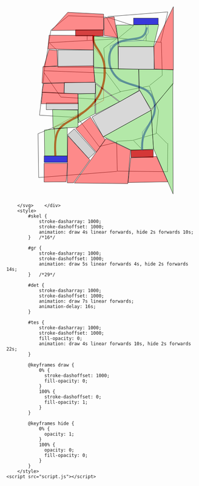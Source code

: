 <!DOCTYPE html>
<html lang="en">
<head>
    <meta charset="UTF-8">
    <meta name="viewport" content="width=device-width, initial-scale=1.0">
    <title>Городской навигатор</title>
    <!-- <link rel="stylesheet" href="styles.css"> -->
</head>
<body>
    <div class="map">
        <!-- <img class="icon" src="map.svg" alt="dots icon"> -->
        <svg id="svg2"  width="700" height="700" viewBox="0 0 500 670" xmlns="http://www.w3.org/2000/svg" xmlns:bx="https://boxy-svg.com">
            <desc>Source: openclipart.org/detail/209545</desc>
            <defs/>
            <rect id="polys" x="95.787" y="153.158" width="123.96" height="60.443" style="fill: rgb(216, 216, 216); stroke: rgb(0, 0, 0);"/>
            <rect id="polys" x="283.265" y="495.877" width="79.908" height="191.793" style="fill: rgb(216, 216, 216); stroke: rgb(0, 0, 0); transform-box: fill-box; transform-origin: 50% 50%;" transform="matrix(0.48481, 0.87462, -0.87462, 0.48481, -4.45215, -215.583384)"/>
            <rect id="polys" x="307.852" y="140.864" width="124.985" height="79.908" style="fill: rgb(216, 216, 216); stroke: rgb(0, 0, 0);"/>
            <rect id="polys" x="118.326" y="266.873" width="108.593" height="38.93" style="stroke: rgb(0, 0, 0); fill: rgb(211, 211, 211);"/>
            <rect id="polys" x="98.861" y="461.521" width="110.642" height="31.758" style="stroke: rgb(0, 0, 0); transform-box: fill-box; transform-origin: 50% 50%; fill: rgb(209, 209, 209);" transform="matrix(0.669131, 0.743145, -0.743145, 0.669131, 23.98794, 3.689997)"/>
            <rect id="polys" x="351.904" y="502.5" width="77.859" height="26.636" style="stroke: rgb(0, 0, 0); fill: rgb(212, 55, 55);"/>
            <rect id="polys" x="54.809" y="338.586" width="112.691" height="23.563" style="fill: rgb(216, 216, 216); stroke: rgb(0, 0, 0);"/>
            <rect id="polys" x="47.638" y="524.014" width="80.519" height="22.538" style="stroke: rgb(0, 0, 0); fill: rgb(57, 57, 219);"/>
            <rect id="polys" x="157.255" y="82.469" width="97.324" height="21.514" style="stroke: rgb(0, 0, 0); fill: rgb(213, 64, 64);"/>
            <rect id="polys" x="361.124" y="42.003" width="86.055" height="22.538" style="stroke: rgb(0, 0, 0); fill: rgb(57, 57, 219);"/>
            <path id="skel" style="stroke: rgb(0, 0, 0); fill: none;" d="M 311.95 299.656 L 416.445 279.167 L 448.203 365.222 L 440.008 446.154 L 358.05 469.717 L 301.705 472.79 L 303.754 577.286 L 479.962 579.335 L 480.986 479.962"/>
            <path id="skel" style="stroke: rgb(0, 0, 0); fill: none;" d="M 298.632 116.277 L 256.628 147.011 L 262.775 229.992 L 315.023 299.656 L 243.31 326.292 L 106.032 318.096 L 46.613 232.041 L 71.2 83.494 L 132.668 33.295 L 265.849 38.417 L 304.778 111.154 L 458.448 126.521 L 461.521 242.286 L 417.469 277.118"/>
            <path id="skel" style="stroke: rgb(0, 0, 0); fill: none;" d="M 304.779 114.228 L 65.054 127.546 L 94.763 156.231"/>
            <path id="skel" style="stroke: rgb(0, 0, 0); fill: none;" d="M 46.613 225.894 L 265.849 234.09"/>
            <path id="skel" style="stroke: rgb(0, 0, 0); fill: none;" d="M 198.234 118.326 L 198.234 101.934"/>
            <path id="skel" style="stroke: rgb(0, 0, 0); fill: none;" d="M 393.907 504.549 L 361.124 470.742"/>
            <path id="skel" style="stroke: rgb(0, 0, 0); fill: none;" d="M 478.937 480.986 L 440.008 442.057"/>
            <path id="skel" style="stroke: rgb(0, 0, 0); fill: none;" d="M 302.729 475.864 L 240.237 491.231 L 165.451 391.858 L 234.09 326.292"/>
            <path id="skel" style="stroke: rgb(0, 0, 0); fill: none;" d="M 302.729 578.31 L 28.173 599.824 L 26.124 446.154 L 167.5 389.809 L 31.246 381.613 L 47.638 232.041"/>
            <path id="skel" style="stroke: rgb(0, 0, 0); fill: none;" d="M 309.901 110.13 L 361.124 68.127 L 268.922 38.417"/>
            <path id="skel" style="stroke: rgb(0, 0, 0); fill: none;" d="M 456.399 125.497 L 480.986 19.977 L 269.947 36.369"/>
            <path id="skel" style="fill: rgb(216, 216, 216); stroke: rgb(0, 0, 0);" d="M 404.151 63.005 L 405.176 121.399"/>
            <path id="skel" style="fill: none; stroke: rgb(0, 0, 0);" d="M 89.641 520.94 L 82.469 425.665"/>
            <path id="gr" style="stroke-width: 7px; fill: none; stroke: rgb(242, 0, 0);" d="M 86.567 524.014 L 86.055 507.11 C 85.543 490.207 84.518 456.399 98.007 434.203 C 111.496 412.006 139.498 401.419 168.354 382.979 C 197.209 364.539 226.919 338.244 243.481 303.925 C 260.043 269.605 263.458 227.261 256.97 197.551 C 250.482 167.842 234.09 150.767 226.407 136.766 C 218.723 122.765 219.748 111.838 220.26 106.374 L 220.772 100.91" bx:d="M 86.567 524.014 U 83.494 422.592 U 167.5 390.833 U 256.628 311.95 U 266.873 184.916 U 217.699 133.693 U 220.772 100.91 1@5adf4346"/>
            <path id="gr" style="stroke-width: 7px; fill: none; stroke: rgb(85, 88, 218);" d="M 390.833 503.524 L 390.662 494.133 C 390.492 484.742 390.15 465.961 399.883 443.935 C 409.615 421.909 429.422 396.639 434.373 368.808 C 439.325 340.976 429.421 310.584 405.005 294.021 C 380.588 277.459 341.659 274.727 315.364 258.848 C 289.07 242.969 275.41 213.942 274.898 187.477 C 274.386 161.012 287.021 137.107 309.73 126.009 C 332.439 114.911 365.222 116.618 383.15 110.13 C 401.078 103.642 404.152 88.958 405.688 81.616 L 407.225 74.274" bx:d="M 390.833 503.524 U 389.809 447.179 U 449.228 371.369 U 419.518 280.191 U 302.729 271.995 U 261.751 184.916 U 299.656 113.203 U 398.005 118.326 U 407.225 74.274 1@c6b9d8c7"/>
            <polyline id="det" style="fill: none; stroke: rgb(41, 0, 236);" points="392.383 499.231 391.461 441.107 425.597 397.745 435.746 376.525 435.746 348.846 422.829 297.18 383.157 285.187 309.349 261.199 279.825 217.836 278.903 140.337 306.581 125.576 394.229 120.04 412.681 93.285 411.758 62.838"/>
            <polyline id="det" style="fill: none; stroke: rgb(244, 0, 0);" points="88.846 523.219 83.31 422.655 255.838 329.472 255.838 187.39 220.779 143.105 221.701 101.588"/>
            <polygon id="tes" style="stroke: rgb(0, 0, 0); fill: rgba(107, 211, 85, 0.5);" points="255.604 456.399 353.953 504.549 430.787 500.451 422.592 364.197"/>
            <polygon id="tes" style="stroke: rgb(0, 0, 0); fill: rgba(107, 211, 85, 0.5);" points="430.787 498.402 422.592 365.222 498.402 269.946 499.427 657.194"/>
            <polygon id="tes" style="stroke: rgb(0, 0, 0); fill: rgba(107, 211, 85, 0.5);" points="422.592 361.124 381.613 293.509 379.564 220.772 499.427 221.797 499.427 271.995"/>
            <polygon id="tes" style="stroke: rgb(0, 0, 0); fill: rgba(107, 211, 85, 0.5);" points="430.787 141.888 449.228 64.029 299.656 66.078 309.901 141.888"/>
            <polygon id="tes" style="stroke: rgb(0, 0, 0); fill: rgba(107, 211, 85, 0.5);" points="307.504 219.682 221.701 213.223 220.779 104.356 305.658 111.737"/>
            <polygon id="tes" style="stroke: rgb(0, 0, 0); fill: rgba(107, 211, 85, 0.5);" points="220.779 215.991 226.314 266.734 313.04 334.084 379.467 295.335 378.544 220.605"/>
            <polygon id="tes" style="stroke: rgb(0, 0, 0); fill: rgba(107, 211, 85, 0.5);" points="228.159 271.348 228.159 377.447 310.271 335.007"/>
            <polygon id="tes" style="stroke: rgb(0, 0, 0); fill: rgba(107, 211, 85, 0.5);" points="225.392 305.484 166.345 307.329 167.267 407.893 225.392 376.525"/>
            <polygon id="tes" style="stroke: rgb(0, 0, 0); fill: rgba(107, 211, 85, 0.5);" points="165.422 363.608 166.345 423.578 78.697 428.191 76.852 361.763"/>
            <polygon id="tes" style="stroke: rgb(0, 0, 0); fill: rgba(107, 211, 85, 0.5);" points="128.518 425.423 128.518 524.142 49.174 524.142 48.251 433.726"/>
            <polygon id="tes" style="stroke: rgb(0, 0, 0); fill: rgba(252, 0, 0, 0.455);" points="60.245 149.563 219.856 153.254 218.933 102.511 64.858 101.588"/>
            <polygon id="tes" style="stroke: rgb(0, 0, 0); fill: rgba(252, 0, 0, 0.455);" points="220.779 208.61 224.469 265.812 39.948 269.502 43.638 211.378"/>
            <polygon id="tes" style="stroke: rgb(0, 0, 0); fill: rgba(252, 0, 0, 0.455);" points="158.041 428.191 230.005 511.225 261.373 467.863 209.707 388.518"/>
            <polygon id="tes" style="stroke: rgb(0, 0, 0); fill: rgba(252, 0, 0, 0.455);" points="45.483 270.425 39.948 301.793 116.524 305.484 118.369 268.58"/>
            <polygon id="tes" style="stroke: rgb(0, 0, 0); fill: rgba(252, 0, 0, 0.455);" points="129.441 549.975 47.329 549.975 47.329 615.48 124.828 614.557"/>
            <polygon id="tes" style="stroke: rgb(0, 0, 0); fill: rgba(252, 0, 0, 0.455);" points="63.936 152.331 46.406 212.301 94.382 208.61 92.536 155.099"/>
            <polygon id="tes" style="stroke: rgb(0, 0, 0); fill: rgba(252, 0, 0, 0.455);" points="433.861 219.748 431.812 142.913 500.451 1.537 500.451 222.821"/>
            <polygon id="tes" style="stroke: rgb(0, 0, 0); fill: rgba(252, 0, 0, 0.455);" points="256.76 41.619 257.683 102.511 304.736 109.891 292.742 37.006"/>
            <polygon id="tes" style="stroke: rgb(0, 0, 0); fill: rgba(252, 0, 0, 0.455);" points="255.838 83.136 73.162 84.981 130.363 21.321 255.838 27.779"/>
            <polygon id="tes" style="stroke: rgb(0, 0, 0); fill: rgba(252, 0, 0, 0.455);" points="264.141 463.25 153.428 619.17 340.717 621.015 349.944 503.844"/>
            <polygon id="tes" style="stroke: rgb(0, 0, 0); fill: rgba(252, 0, 0, 0.455);" points="130.342 454.024 128.518 618.248 150.406 618.248 207.862 537.96"/>
            <polygon id="tes" style="stroke: rgb(0, 0, 0); fill: rgba(252, 0, 0, 0.455);" points="350.866 530.6 341.64 617.325 480.954 614.557 441.281 525.987"/>
            <polygon id="tes" style="stroke: rgb(0, 0, 0); fill: rgba(252, 0, 0, 0.455);" points="165.422 306.407 41.793 300.871 37.18 341.466 166.345 341.466"/>

        </svg>    </div>
        <style> 
            #skel {
                stroke-dasharray: 1000;
                stroke-dashoffset: 1000;
                animation: draw 4s linear forwards, hide 2s forwards 10s;
            }   /*16*/
            
            #gr {
                stroke-dasharray: 1000;
                stroke-dashoffset: 1000;
                animation: draw 5s linear forwards 4s, hide 2s forwards 14s;
            }   /*29*/
            
            #det {
                stroke-dasharray: 1000;
                stroke-dashoffset: 1000;
                animation: draw 7s linear forwards;
                animation-delay: 16s;
            }
            
            #tes {
                stroke-dasharray: 1000;
                stroke-dashoffset: 1000;
                fill-opacity: 0;
                animation: draw 4s linear forwards 10s, hide 2s forwards 22s;
            }
            
            @keyframes draw {
                0% {
                  stroke-dashoffset: 1000;
                  fill-opacity: 0;
                }
                100% {
                  stroke-dashoffset: 0;
                  fill-opacity: 1;
                }
            }
            
            @keyframes hide {
                0% {
                  opacity: 1;
                }
                100% {
                  opacity: 0;
                  fill-opacity: 0;
                }
            }
        </style>
    <script src="script.js"></script>
</body>
</html>
